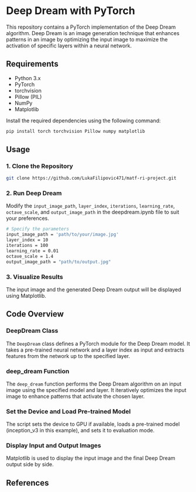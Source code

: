 # Deep Dream with PyTorch

This repository contains a PyTorch implementation of the Deep Dream algorithm. Deep Dream is an image generation technique that enhances patterns in an image by optimizing the input image to maximize the activation of specific layers within a neural network.

## Requirements

- Python 3.x
- PyTorch
- torchvision
- Pillow (PIL)
- NumPy
- Matplotlib

Install the required dependencies using the following command:

```bash
pip install torch torchvision Pillow numpy matplotlib
```

## Usage

### 1. Clone the Repository
```bash
git clone https://github.com/LukaFilipovic471/matf-ri-project.git
```

### 2. Run Deep Dream
Modify the `input_image_path`, `layer_index`, `iterations`, `learning_rate`, `octave_scale`, and `output_image_path` in the deepdream.ipynb file to suit your preferences.
```bash
# Specify the parameters
input_image_path = 'path/to/your/image.jpg'
layer_index = 10
iterations = 100
learning_rate = 0.01
octave_scale = 1.4
output_image_path = "path/to/output.jpg"
```

### 3. Visualize Results
The input image and the generated Deep Dream output will be displayed using Matplotlib.

## Code Overview

### DeepDream Class
The `DeepDream` class defines a PyTorch module for the Deep Dream model. It takes a pre-trained neural network and a layer index as input and extracts features from the network up to the specified layer.

### deep_dream Function
The `deep_dream` function performs the Deep Dream algorithm on an input image using the specified model and layer. It iteratively optimizes the input image to enhance patterns that activate the chosen layer.

### Set the Device and Load Pre-trained Model
The script sets the device to GPU if available, loads a pre-trained model (inception_v3 in this example), and sets it to evaluation mode.

### Display Input and Output Images
Matplotlib is used to display the input image and the final Deep Dream output side by side.

## References
